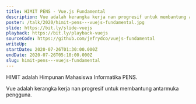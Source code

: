 ```yaml
---
title: HIMIT PENS - Vue.js Fundamental
description: Vue adalah kerangka kerja nan progresif untuk membantung antarmuka pengguna.
poster: /talk/2020/himit-pens---vuejs-fundamental.jpg
slide: https://bit.ly/slide-vuejs
playback: https://bit.ly/playback-vuejs
sourceCode: https://github.com/jefrydco/vuejs-fundamental
writeUp: 
startDate: 2020-07-26T01:30:00.000Z
endDate: 2020-07-26T05:10:00.000Z
slug: himit-pens---vuejs-fundamental
---
```


HIMIT adalah Himpunan Mahasiswa Informatika PENS.

Vue adalah kerangka kerja nan progresif untuk membantung antarmuka pengguna.
